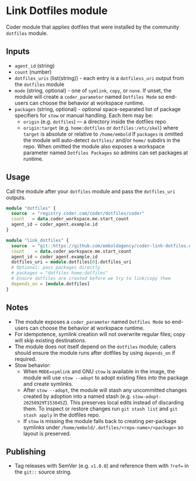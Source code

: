 # Link Dotfiles module

Coder module that applies dotfiles that were installed by the community `dotfiles` module.

## Inputs

- `agent_id` (string)
- `count` (number)
- `dotfiles_uris` (list(string)) - each entry is a `dotfiless_uri` output from the `dotfiles` module
- `mode` (string, optional) - one of `symlink`, `copy`, or `none`. If unset, the module will create a `coder_parameter` named `Dotfiles Mode` so end-users can choose the behavior at workspace runtime.
- `packages` (string, optional) - optional space-separated list of package specifiers for `stow` or manual handling. Each item may be:
  - `origin` (e.g. `dotfiles`) — a directory inside the dotfiles repo
  - `origin:target` (e.g. `home:dotfiles` or `dotfiles:/etc/skel`) where `target` is absolute or relative to `/home/embold`
  If `packages` is omitted the module will auto-detect `dotfiles/` and/or `home/` subdirs in the repo. When omitted the module also exposes a workspace parameter named `Dotfiles Packages` so admins can set packages at runtime.

## Usage

Call the module after your `dotfiles` module and pass the `dotfiles_uri` outputs.

```terraform
module "dotfiles" {
  source  = "registry.coder.com/coder/dotfiles/coder"
  count   = data.coder_workspace.me.start_count
  agent_id = coder_agent.example.id
}

module "link_dotfiles" {
  source  = "git::https://github.com/emboldagency/coder-link-dotfiles.git?ref=v1.0.4"
  count    = data.coder_workspace.me.start_count
  agent_id = coder_agent.example.id
  dotfiles_uri = module.dotfiles[0].dotfiles_uri
  # Optional: pass packages directly
  # packages = "dotfiles home:dotfiles"
  # Ensure dotfiles are created before we try to link/copy them
  depends_on = [module.dotfiles]
}
```


## Notes

- The module exposes a `coder_parameter` named `Dotfiles Mode` so end-users can choose the behavior at workspace runtime.
- For idempotence, symlink creation will not overwrite regular files; copy will skip existing destinations.
- The module does not itself depend on the `dotfiles` module; callers should ensure the module runs after dotfiles by using `depends_on` if required.
- Stow behavior:
  - When `MODE=symlink` and GNU `stow` is available in the image, the module will use `stow --adopt` to adopt existing files into the package and create symlinks.
  - After `stow --adopt`, the module will stash any uncommitted changes created by adoption into a named stash (e.g. `stow-adopt-20250929T153045Z`). This preserves local edits instead of discarding them. To inspect or restore changes run `git stash list` and `git stash apply` in the dotfiles repo.
  - If `stow` is missing the module falls back to creating per-package symlinks under `/home/embold/.dotfiles/<repo-name>/<package>` so layout is preserved.

## Publishing

- Tag releases with SemVer (e.g. `v1.0.0`) and reference them with `?ref=` in the `git::` source string.
